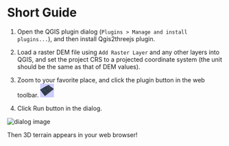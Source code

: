 Short Guide
===========

1. Open the QGIS plugin dialog (```Plugins > Manage and install plugins...```), and then install Qgis2threejs plugin.

2. Load a raster DEM file using `Add Raster Layer` and any other layers into QGIS, and set the project CRS to a projected coordinate system (the unit should be the same as that of DEM values).

3. Zoom to your favorite place, and click the plugin button in the web toolbar. ![plugin icon](../../icon.png)

4. Click Run button in the dialog.

  ![dialog image](https://github.com/minorua/Qgis2threejs/wiki/images/dialog.png)

Then 3D terrain appears in your web browser!
